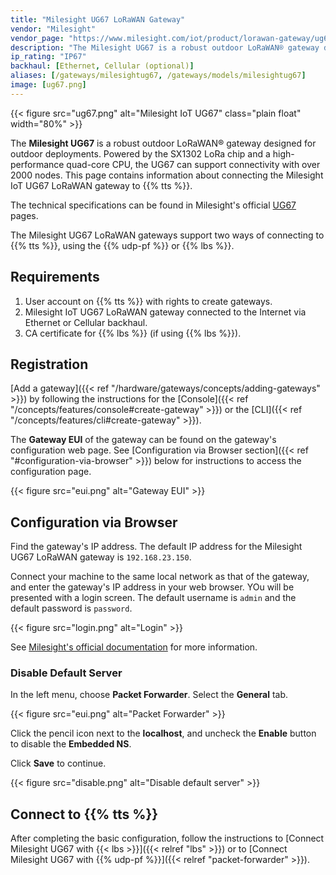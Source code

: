 ```yaml
---
title: "Milesight UG67 LoRaWAN Gateway"
vendor: "Milesight"
vendor_page: "https://www.milesight.com/iot/product/lorawan-gateway/ug67"
description: "The Milesight UG67 is a robust outdoor LoRaWAN® gateway designed for outdoor deployments. Powered by the SX1302 LoRa chip and a high-performance quad-core CPU, the UG67 can support connectivity with over 2000 nodes."
ip_rating: "IP67"
backhaul: [Ethernet, Cellular (optional)]
aliases: [/gateways/milesightug67, /gateways/models/milesightug67]
image: [ug67.png]
---
```


{{< figure src="ug67.png" alt="Milesight IoT UG67" class="plain float" width="80%" >}}

The **Milesight UG67** is a robust outdoor LoRaWAN® gateway designed for outdoor deployments. Powered by the SX1302 LoRa chip and a high-performance quad-core CPU, the UG67 can support connectivity with over 2000 nodes. This page contains information about connecting the Milesight IoT UG67 LoRaWAN gateway to {{% tts %}}.

<!--more-->

The technical specifications can be found in Milesight's official [UG67](https://www.milesight-iot.com/lorawan/gateway/ug67/) pages.

The Milesight UG67 LoRaWAN gateways support two ways of connecting to {{% tts %}}, using the {{% udp-pf %}} or {{% lbs %}}.

## Requirements

1. User account on {{% tts %}} with rights to create gateways.
2. Milesight IoT UG67 LoRaWAN gateway connected to the Internet via Ethernet or Cellular backhaul.
3. CA certificate for {{% lbs %}} (if using {{% lbs %}}).

## Registration

[Add a gateway]({{< ref "/hardware/gateways/concepts/adding-gateways" >}}) by following the instructions for the [Console]({{< ref "/concepts/features/console#create-gateway" >}}) or the [CLI]({{< ref "/concepts/features/cli#create-gateway" >}}).

The **Gateway EUI** of the gateway can be found on the gateway's configuration web page. See [Configuration via Browser section]({{< ref "#configuration-via-browser" >}}) below for instructions to access the configuration page.

{{< figure src="eui.png" alt="Gateway EUI" >}}

## Configuration via Browser

Find the gateway's IP address. The default IP address for the Milesight UG67 LoRaWAN gateway is `192.168.23.150`.

Connect your machine to the same local network as that of the gateway, and enter the gateway's IP address in your web browser. YOu will be presented with a login screen. The default username is `admin` and the default password is `password`.

{{< figure src="login.png" alt="Login" >}}

See [Milesight's official documentation](https://www.milesight-iot.com/documents-download) for more information.

### Disable Default Server

In the left menu, choose **Packet Forwarder**. Select the **General** tab.

{{< figure src="eui.png" alt="Packet Forwarder" >}}

Click the pencil icon next to the **localhost**, and uncheck the **Enable** button to disable the **Embedded NS**.

Click **Save** to continue.

{{< figure src="disable.png" alt="Disable default server" >}}

## Connect to {{% tts %}}

After completing the basic configuration, follow the instructions to [Connect Milesight UG67 with {{< lbs >}}]({{< relref "lbs" >}}) or to [Connect Milesight UG67 with {{% udp-pf %}}]({{< relref "packet-forwarder" >}}).
